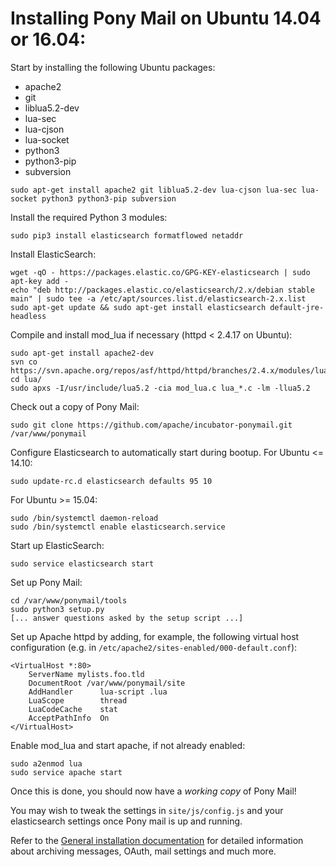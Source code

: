 # Installing Pony Mail on Ubuntu 14.04 or 16.04: #
Start by installing the following Ubuntu packages:

- apache2
- git
- liblua5.2-dev
- lua-sec
- lua-cjson
- lua-socket
- python3
- python3-pip
- subversion

~~~
sudo apt-get install apache2 git liblua5.2-dev lua-cjson lua-sec lua-socket python3 python3-pip subversion
~~~

Install the required Python 3 modules:
~~~
sudo pip3 install elasticsearch formatflowed netaddr
~~~

Install ElasticSearch:
~~~
wget -qO - https://packages.elastic.co/GPG-KEY-elasticsearch | sudo apt-key add -
echo "deb http://packages.elastic.co/elasticsearch/2.x/debian stable main" | sudo tee -a /etc/apt/sources.list.d/elasticsearch-2.x.list
sudo apt-get update && sudo apt-get install elasticsearch default-jre-headless
~~~

Compile and install mod_lua if necessary (httpd < 2.4.17 on Ubuntu):
~~~
sudo apt-get install apache2-dev
svn co https://svn.apache.org/repos/asf/httpd/httpd/branches/2.4.x/modules/lua/
cd lua/
sudo apxs -I/usr/include/lua5.2 -cia mod_lua.c lua_*.c -lm -llua5.2
~~~

Check out a copy of Pony Mail:
~~~
sudo git clone https://github.com/apache/incubator-ponymail.git /var/www/ponymail
~~~

Configure Elasticsearch to automatically start during bootup. For Ubuntu <= 14.10:
~~~
sudo update-rc.d elasticsearch defaults 95 10
~~~

For Ubuntu >= 15.04:
~~~
sudo /bin/systemctl daemon-reload
sudo /bin/systemctl enable elasticsearch.service
~~~

Start up ElasticSearch:

~~~
sudo service elasticsearch start
~~~

Set up Pony Mail:
~~~
cd /var/www/ponymail/tools
sudo python3 setup.py
[... answer questions asked by the setup script ...]
~~~


Set up Apache httpd by adding, for example, the following virtual host configuration (e.g. in `/etc/apache2/sites-enabled/000-default.conf`):
~~~
<VirtualHost *:80>
    ServerName mylists.foo.tld
    DocumentRoot /var/www/ponymail/site
    AddHandler      lua-script .lua
    LuaScope        thread
    LuaCodeCache    stat
    AcceptPathInfo  On
</VirtualHost>
~~~

Enable mod_lua and start apache, if not already enabled:

~~~
sudo a2enmod lua
sudo service apache start
~~~

Once this is done, you should now have a *working copy* of Pony Mail!

You may wish to tweak the settings in `site/js/config.js` and your
elasticsearch settings once Pony mail is up and running.

Refer to the [General installation documentation](INSTALLING.md) for
detailed information about archiving messages, OAuth, mail settings and
much more.
